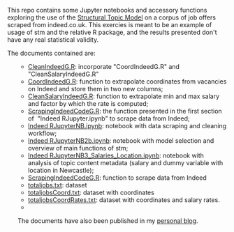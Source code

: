 This repo contains some Jupyter notebooks and accessory functions exploring the use of the <a href="www.structuraltopicmodel.com">Structural Topic Model</a> on a corpus of job offers scraped from indeed.co.uk. This exercies is meant to be an example of usage of stm and the relative R package, and the results presented don't have any real statistical validity.

The documents contained are:

<ul>
	<li style="list-style-type: none">
<ul>
	<li><a href="https://github.com/fracab/STMIndeed/blob/master/CleanIndeedG.R">CleanIndeedG.R</a>: incorporate "CoordIndeedG.R" and "CleanSalaryIndeedG.R"</li>
	<li><a href="https://github.com/fracab/STMIndeed/blob/master/CoordIndeedG.R">CoordIndeedG.R</a>: function to extrapolate coordinates from vacancies on Indeed and store them in two new columns;</li>
	<li><a href="https://github.com/fracab/STMIndeed/blob/master/CleanSalaryIndeedG.R">CleanSalaryIndeedG.R</a>: function to extrapolate min and max salary and factor by which the rate is computed;</li>
	<li><a href="https://github.com/fracab/STMIndeed/blob/master/ScrapingIndeedCodeG.R">ScrapingIndeedCodeG.R</a>: the function presented in the first section of  "Indeed RJupyter.ipynb" to scrape data from Indeed;</li>
	<li><span class="css-truncate css-truncate-target"><a id="1a8cd172e13dad9bcdf248a2346b21ac-db3196bca988f4eda35722c5ce68dce26e2950b4" class="js-navigation-open" title="Indeed RJupyterNB.ipynb" href="https://github.com/fracab/STMIndeed/blob/master/Indeed%20RJupyterNB.ipynb">Indeed RJupyterNB.ipynb</a>: notebook with data scraping and cleaning workflow;</span></li>
	<li><span class="css-truncate css-truncate-target"><a id="5b7de359b4ee159e7f05165c1b968382-7c78dfd2bead0d00bcc80a3c6f983f5eaaeb088c" class="js-navigation-open" title="Indeed RJupyterNB2b.ipynb" href="https://github.com/fracab/STMIndeed/blob/master/Indeed%20RJupyterNB2b.ipynb">Indeed RJupyterNB2b.ipynb</a>: notebook with model selection and overview of main functions of stm;</span></li>
	<li><span class="css-truncate css-truncate-target"><a id="d508dae3e77e440ef1ba5bfc8775c123-b496b1a4878520f4acb70ef07f915cf4cdb9dcc5" class="js-navigation-open" title="Indeed RJupyterNB3_Salaries_Location.ipynb" href="https://github.com/fracab/STMIndeed/blob/master/Indeed%20RJupyterNB3_Salaries_Location.ipynb">Indeed RJupyterNB3_Salaries_Location.ipynb</a>: notebook with analysis of topic content metadata (salary and dummy variable with location in Newcastle);</span></li>
	<li><span class="css-truncate css-truncate-target"><a id="ee3ea795370425e4e19c799861743415-76009e627109adb12b6701e7ff8cf475213c9e1b" class="js-navigation-open" title="ScrapingIndeedCodeG.R" href="https://github.com/fracab/STMIndeed/blob/master/ScrapingIndeedCodeG.R">ScrapingIndeedCodeG.R</a>: function to scrape data from Indeed</span></li>
	<li><span class="css-truncate css-truncate-target"><a id="1ff8ae5b110297c853b5c304d301817c-6543cd12856bb8b12efab20464b47d8a2900145f" class="js-navigation-open" title="totaljobs.txt" href="https://github.com/fracab/STMIndeed/blob/master/totaljobs.txt">totaljobs.txt</a>: dataset </span></li>
	<li><span class="css-truncate css-truncate-target"><a id="40096116ed1394ed0f1b67fb93a0a7f7-79d80ca0c8da90f58463de52db34a078aa6fa5c9" class="js-navigation-open" title="totaljobsCoord.txt" href="https://github.com/fracab/STMIndeed/blob/master/totaljobsCoord.txt">totaljobsCoord.txt</a>: dataset with coordinates</span></li>
	<li><span class="css-truncate css-truncate-target"><a id="edc41d2b5790ea4b867f39bc563c9167-e2a5158be7298467640df9ef01189d582bb57a6b" class="js-navigation-open" title="totaljobsCoordRates.txt" href="https://github.com/fracab/STMIndeed/blob/master/totaljobsCoordRates.txt">totaljobsCoordRates.txt</a>: dataset with coordinates and salary rates.</span></li>
	<li>
<tr class="js-navigation-item navigation-focus" aria-selected="true">
<td class="icon"></td>
<td class="content"></td>
</tr>
</li>
</ul>

The documents have also been published in my <a href="https://francescocaberlin.blog/category/structural-topic-model/">personal blog</a>.